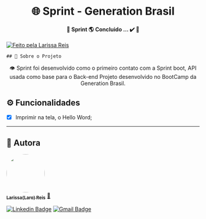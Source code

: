 <p align="center">

 <h1 align="center">🌐 Sprint - Generation Brasil </h1>

   <h4 align="center"> 
	🚧 Sprint 🌎 Concluido ... ✔️ 🚧 </h4>
  
  <a href="https://larissamreis3.myportfolio.com/">
    <img alt="Feito pela Larissa Reis" src="https://img.shields.io/badge/feito%20por-LaroReis-%237519C1"> </a>
    
    ## 📄 Sobre o Projeto
<p align="center"> 
	👁️ Sprint foi desenvolvido como o primeiro contato com a Sprint boot, API usada como base para o Back-end
   Projeto desenvolvido no BootCamp da Generation Brasil.
</p>
   
   ## ⚙️ Funcionalidades

- [x] Imprimir na tela, o Hello Word;

---

## 👩 Autora

<a href="https://larissamreis3.myportfolio.com/">
 <img style="border-radius: 50%;" src="https://avatars.githubusercontent.com/u/79121527?s=400&u=0489c8337514ef5aecb1307f8cf402def7063810&v=4" width="100px;" alt=""/>
 <br />
 <sub><b>Larissa(Laro) Reis</b></sub></a> <a href="https://larissamreis3.myportfolio.com/" title="LarissaReis">🚀</a>
 <br />
 
[![Linkedin Badge](https://img.shields.io/badge/-Larissa-blue?style=flat-square&logo=Linkedin&logoColor=white&link=https://www.linkedin.com/in/larissamreis/)](https://www.linkedin.com/in/larissamreis/) 
[![Gmail Badge](https://img.shields.io/badge/-laroreis3@gmail.com-c14438?style=flat-square&logo=Gmail&logoColor=white&link=mailto:laroreis3@gmail.com)](mailto:laroreis3@gmail.com)
